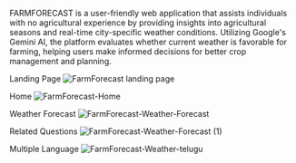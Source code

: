 FARMFORECAST is a user-friendly web application that assists individuals with no agricultural experience by providing insights into agricultural seasons and real-time city-specific weather conditions. Utilizing Google's Gemini AI, the platform evaluates whether current weather is favorable for farming, helping users make informed decisions for better crop management and planning.



Landing Page 
![FarmForecast landing page](https://github.com/user-attachments/assets/8afc3496-2d35-4187-b0d6-425951eaa531)


Home
![FarmForecast-Home](https://github.com/user-attachments/assets/1f330a27-4072-4df5-8425-e74201146567)


Weather Forecast
![FarmForecast-Weather-Forecast](https://github.com/user-attachments/assets/41b2e748-99a3-4096-94a0-506e333b609c)

Related Questions
![FarmForecast-Weather-Forecast (1)](https://github.com/user-attachments/assets/b0e0b841-84f6-4c3b-b581-707d32fb9c5c)

Multiple Language
![FarmForecast-Weather-telugu](https://github.com/user-attachments/assets/56b68f31-31c8-4880-8000-5a6665c43bdb)
